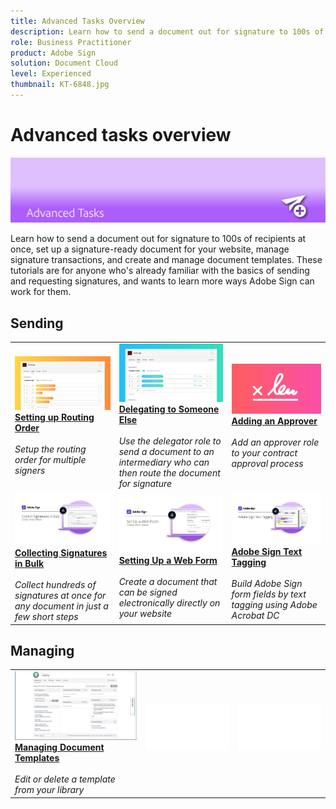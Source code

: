 ```yaml
---
title: Advanced Tasks Overview
description: Learn how to send a document out for signature to 100s of recipients at once, set up a signature-ready document for your website, manage signature transactions, and create and manage document templates
role: Business Practitioner
product: Adobe Sign
solution: Document Cloud
level: Experienced
thumbnail: KT-6848.jpg
---
```


# Advanced tasks overview

![Sign Advanced Image](../assets/Hero-Advanced.png)

Learn how to send a document out for signature to 100s of recipients at once, set up a signature-ready document for your website, manage signature transactions, and create and manage document templates. These tutorials are for anyone who's already familiar with the basics of sending and requesting signatures, and wants to learn more ways Adobe Sign can work for them.

## Sending

<table>
<tr>
  <td>
    <a href="setting-up-routing.md">
      <img alt="Setting up Routing Order" src="../assets/Routing.png">
    </a>
    <div>
    <a href="setting-up-routing.md"><strong>Setting up Routing Order</strong></a>
    </div>
    <br>
    <em>Setup the routing order for multiple signers</em>
  </td>
  <td>
    <a href="delegate-signature.md">
      <img alt="Delegating to Someone Else" src="../assets/Delegating.png" />
    </a>  
    <div>
    <a href="delegate-signature.md"><strong>Delegating to Someone Else</strong></a>
    </div>
    <br>
    <em>Use the delegator role to send a document to an intermediary who can then route the document for signature</em>
  </td>
  <td>
    <a href="add-an-approver.md">
      <img alt="Adding an Approver" src="../assets/Approver.png" />
    </a>
    <div>
    <a href="add-an-approver.md"><strong>Adding an Approver</strong></a>
    </div>
    <br>
    <em>Add an approver role to your contract approval process</em>
  </td>
</tr>
<tr>
  <td>
    <a href="megasign.md">
      <img alt="Collecting Signatures in Bulk" src="../assets/Megasign.png" />
    </a>
    <div>
    <a href="megasign.md"><strong>Collecting Signatures in Bulk</strong></a>
    </div>
    <br>
    <em>Collect hundreds of signatures at once for any document in just a few short steps</em>
  </td>
  <td>
    <a href="webform.md">
      <img alt="Setting Up a Web Form" src="../assets/Webform.png" />
    </a>
    <div>
    <a href="webform.md"><strong>Setting Up a Web Form</strong></a>
    </div>
    <br>
    <em>Create a document that can be signed electronically directly on your website</em>
  </td> 
  <td>
    <a href="adobe-sign-text-tagging.md">
      <img alt="Adobe Sign Text Tagging" src="../assets/Text-Tagging.png" />
  </a>
    <div>
    <a href="adobe-sign-text-tagging.md"><strong>Adobe Sign Text Tagging</strong></a>
    </div>
    <br>
    <em>Build Adobe Sign form fields by text tagging using Adobe Acrobat DC</em>
  </td> 
</table>

## Managing

<table>
<tr>
  <td>
    <a href="edit-a-template.md">
      <img alt="Managing Document Templates" src="../assets/ManageTemplate.png" />
    </a>
    <div>
    <a href="edit-a-template.md"><strong>Managing Document Templates</strong></a>
    </div>
    <br>
    <em>Edit or delete a template from your library</em>
  <td>
    <img alt="Spacer" src="../assets/Whitespacer.png" />
    <div>
    <br>
  </td>
  <td>
    <img alt="Spacer" src="../assets/Whitespacer.png" />
    <div>
    <br>
  </td>
</tr>
</table>
